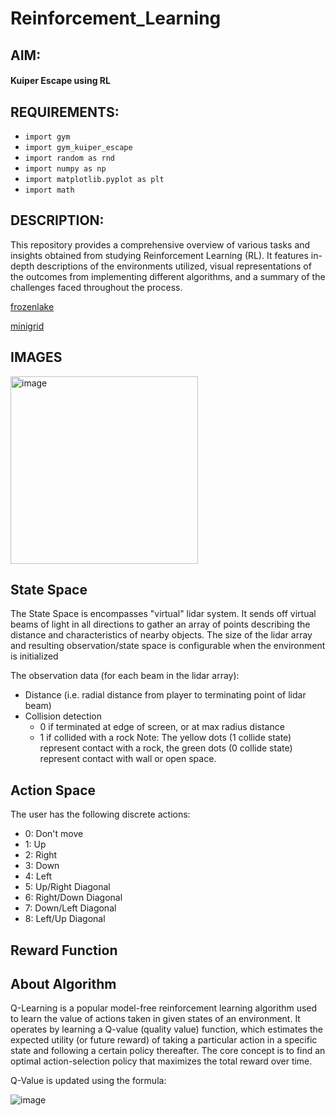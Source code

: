 # Reinforcement_Learning

## AIM: 
#### Kuiper Escape using RL

## REQUIREMENTS:
- `import gym`  
- `import gym_kuiper_escape`
- `import random as rnd`
- `import numpy as np`
- `import matplotlib.pyplot as plt`
- `import math`
  
## DESCRIPTION:
This repository provides a comprehensive overview of various tasks and insights obtained from studying Reinforcement Learning (RL). It features in-depth descriptions of the environments utilized, visual representations of the outcomes from implementing different algorithms, and a summary of the challenges faced throughout the process.

[frozenlake]("results\frozenlake.md")

[minigrid]("")

## IMAGES 
<img src="https://user-images.githubusercontent.com/20359930/146223615-de23593f-02df-4ef1-b356-87153208d6f1.png" alt="image" height="300" width="300">

## State Space

The State Space is encompasses "virtual" lidar system. It sends off virtual
beams of light in all directions to gather an array of points describing
the distance and characteristics of nearby objects. The size of the lidar array and resulting observation/state space is configurable when the environment is initialized

The observation data (for each beam in the lidar array):
 * Distance (i.e. radial distance from player to terminating point of lidar beam)
 * Collision detection
   * 0 if terminated at edge of screen, or at max radius distance
   * 1 if collided with a rock
Note: The yellow dots (1 collide state) represent contact with a rock, the green dots (0 collide state) represent contact with wall or open space.

## Action Space
The user has the following discrete actions:
 * 0: Don't move
 * 1: Up
 * 2: Right
 * 3: Down
 * 4: Left
 * 5: Up/Right Diagonal
 * 6: Right/Down Diagonal
 * 7: Down/Left Diagonal
 * 8: Left/Up Diagonal

## Reward Function

## About Algorithm

Q-Learning is a popular model-free reinforcement learning algorithm used to learn the value of actions taken in given states of an environment. It operates by learning a Q-value (quality value) function, which estimates the expected utility (or future reward) of taking a particular action in a specific state and following a certain policy thereafter. The core concept is to find an optimal action-selection policy that maximizes the total reward over time.

Q-Value is updated using the formula:

![image](https://github.com/user-attachments/assets/ec49d511-712e-4ebd-b43c-508d02d522a9)





